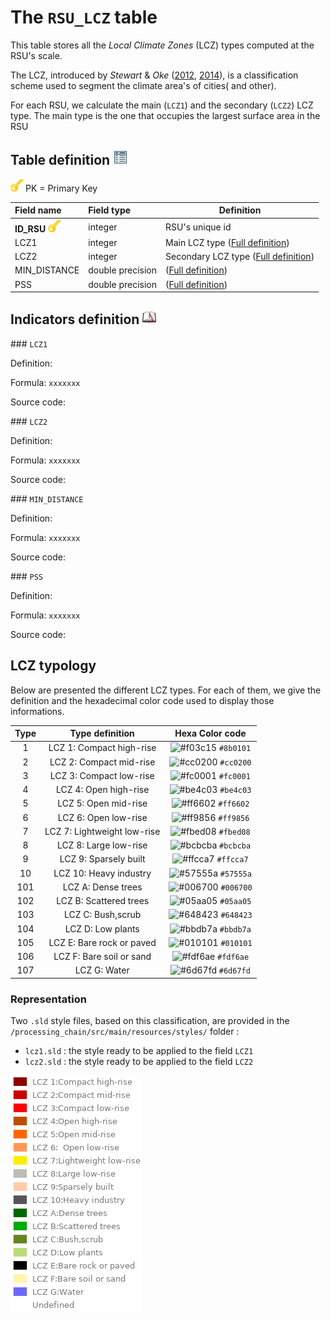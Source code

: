# The `RSU_LCZ` table

This table stores all the *Local Climate Zones* (LCZ) types computed at the RSU's scale.

The LCZ, introduced by *Stewart* & *Oke* ([2012](http://journals.ametsoc.org/doi/abs/10.1175/BAMS-D-11-00019.1), [2014](http://onlinelibrary.wiley.com/doi/10.1002/joc.3746/abstract)), is a classification scheme used to segment the climate area's of cities( and other).

For each RSU, we calculate the main (`LCZ1`) and the secondary (`LCZ2`) LCZ type. The main type is the one that occupies the largest surface area in the RSU

## Table definition ![](./images/icons/table.png)

![](./images/icons/pk.png) PK = Primary Key

| Field name                                                   | Field type       | Definition         |
| :----------------------------------------------------------- | :--------------- | ------------------ |
| **ID_RSU** ![](./images/icons/pk.png) | integer  | RSU's unique id |
| LCZ1 | integer | Main LCZ type ([Full definition](#LCZ1))  |
| LCZ2 | integer  | Secondary LCZ type ([Full definition](#LCZ1)) |
| MIN_DISTANCE | double precision | ([Full definition](#MIN_DISTANCE)) |
| PSS | double precision | ([Full definition](#PSS)) |

## Indicators definition  ![](./images/icons/dico.png)

### `LCZ1`

Definition: 

Formula: `xxxxxxx`

Source code: 

### `LCZ2`

Definition: 

Formula: `xxxxxxx`

Source code: 

### `MIN_DISTANCE`

Definition: 

Formula: `xxxxxxx`

Source code: 

### `PSS`

Definition: 

Formula: `xxxxxxx`

Source code: 

## LCZ typology

Below are presented the different LCZ types. For each of them, we give the definition and the hexadecimal color code used to display those informations.

| Type |       Type definition       |                       Hexa Color code                        |
| :--: | :-------------------------: | :----------------------------------------------------------: |
|  1   |  LCZ 1: Compact high-rise   | ![#f03c15](https://placehold.it/15/8B0101/000000?text=+) `#8b0101` |
|  2   |   LCZ 2: Compact mid-rise   | ![#cc0200](https://placehold.it/15/cc0200/000000?text=+) `#cc0200` |
|  3   |   LCZ 3: Compact low-rise   | ![#fc0001](https://placehold.it/15/fc0001/000000?text=+) `#fc0001` |
|  4   |    LCZ 4: Open high-rise    | ![#be4c03](https://placehold.it/15/be4c03/000000?text=+) `#be4c03` |
|  5   |    LCZ 5: Open mid-rise     | ![#ff6602](https://placehold.it/15/ff6602/000000?text=+) `#ff6602` |
|  6   |    LCZ 6: Open low-rise     | ![#ff9856](https://placehold.it/15/ff9856/000000?text=+) `#ff9856` |
|  7   | LCZ 7: Lightweight low-rise | ![#fbed08](https://placehold.it/15/fbed08/000000?text=+) `#fbed08` |
|  8   |    LCZ 8: Large low-rise    | ![#bcbcba](https://placehold.it/15/bcbcba/000000?text=+) `#bcbcba` |
|  9   |    LCZ 9: Sparsely built    | ![#ffcca7](https://placehold.it/15/ffcca7/000000?text=+) `#ffcca7` |
|  10  |   LCZ 10: Heavy industry    | ![#57555a](https://placehold.it/15/57555a/000000?text=+) `#57555a` |
| 101  |     LCZ A: Dense trees      | ![#006700](https://placehold.it/15/006700/000000?text=+) `#006700` |
| 102  |   LCZ B: Scattered trees    | ![#05aa05](https://placehold.it/15/05aa05/000000?text=+) `#05aa05` |
| 103  |      LCZ C: Bush,scrub      | ![#648423](https://placehold.it/15/648423/000000?text=+) `#648423` |
| 104  |      LCZ D: Low plants      | ![#bbdb7a](https://placehold.it/15/bbdb7a/000000?text=+) `#bbdb7a` |
| 105  |  LCZ E: Bare rock or paved  | ![#010101](https://placehold.it/15/010101/000000?text=+) `#010101` |
| 106  |  LCZ F: Bare soil or sand   | ![#fdf6ae](https://placehold.it/15/fdf6ae/000000?text=+) `#fdf6ae` |
| 107  |        LCZ G: Water         | ![#6d67fd](https://placehold.it/15/6d67fd/000000?text=+) `#6d67fd` |

### Representation


Two `.sld` style files, based on this classification, are provided in the `/processing_chain/src/main/resources/styles/` folder :

- `lcz1.sld` : the style ready to be applied to the field `LCZ1`
- `lcz2.sld` : the style ready to be applied to the field `LCZ2`

![](./images/lcz_legend.png)

